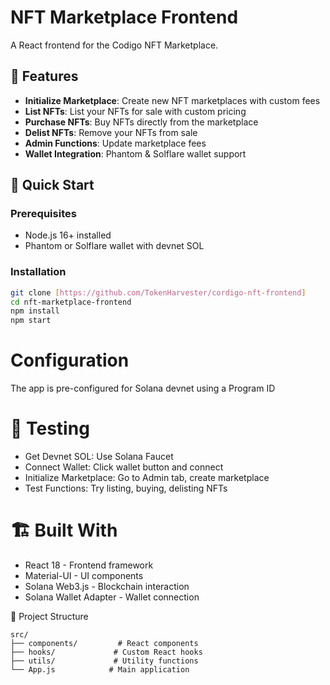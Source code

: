 # NFT Marketplace Frontend

A React frontend for the Codigo NFT Marketplace.

## 🎯 Features

- **Initialize Marketplace**: Create new NFT marketplaces with custom fees
- **List NFTs**: List your NFTs for sale with custom pricing
- **Purchase NFTs**: Buy NFTs directly from the marketplace
- **Delist NFTs**: Remove your NFTs from sale
- **Admin Functions**: Update marketplace fees
- **Wallet Integration**: Phantom & Solflare wallet support

## 🚀 Quick Start

### Prerequisites
- Node.js 16+ installed
- Phantom or Solflare wallet with devnet SOL

### Installation
```bash
git clone [https://github.com/TokenHarvester/cordigo-nft-frontend]
cd nft-marketplace-frontend
npm install
npm start
```

# Configuration
The app is pre-configured for Solana devnet using a Program ID

# 🧪 Testing

- Get Devnet SOL: Use Solana Faucet
- Connect Wallet: Click wallet button and connect
- Initialize Marketplace: Go to Admin tab, create marketplace
- Test Functions: Try listing, buying, delisting NFTs

# 🏗️ Built With

- React 18 - Frontend framework
- Material-UI - UI components
- Solana Web3.js - Blockchain interaction
- Solana Wallet Adapter - Wallet connection

📁 Project Structure
```
src/
├── components/         # React components
├── hooks/             # Custom React hooks
├── utils/             # Utility functions
└── App.js            # Main application
```
